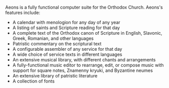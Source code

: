 Aeons is a fully functional computer suite for the Orthodox Church. Aeons's features include:

  * A calendar with menologion for any day of any year
  * A listing of saints and Scripture reading for that day
  * A complete text of the Orthodox canon of Scripture in English, Slavonic, Greek, Romanian, and other languages
  * Patristic commentary on the scriptural text
  * A configurable assembler of any service for that day
  * A wide choice of service texts in different languages
  * An extensive musical library, with different chants and arrangements
  * A fully-functional music editor to rearrange, edit, or compose music with support for square notes, Znamenny kryuki, and Byzantine neumes
  * An extensive library of patristic literature
  * A collection of fonts